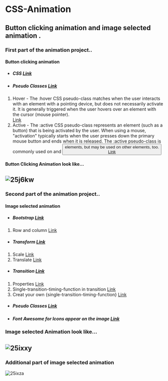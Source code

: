 # CSS-Animation
Button clicking animation and image selected  animation .
----
### First part of the animation project..
####  Button clicking animation 
* ##### CSS [Link](https://developer.mozilla.org/en-US/docs/Web/CSS)   
* ##### Pseudo Classes  [Link](https://developer.mozilla.org/en-US/docs/Web/CSS/Pseudo-classes)
1. Hover - The :hover CSS pseudo-class matches when the user interacts with an element with a pointing device, but does not necessarily activate it. It is generally triggered when the user hovers over an element with the cursor (mouse pointer).  
[Link](https://developer.mozilla.org/en-US/docs/Web/CSS/:hover)
2. Active - The :active CSS pseudo-class represents an element (such as a button) that is being activated by the user. When using a mouse, "activation" typically starts when the user presses down the primary mouse button and ends when it is released. The :active pseudo-class is commonly used on <a> and <button> elements, but may be used on other elements, too.  
   [Link](https://developer.mozilla.org/en-US/docs/Web/CSS/:active) 
    
#### Button Clicking Animation look like...  
![25j6kw](https://user-images.githubusercontent.com/36775905/36849059-0ca0a004-1d89-11e8-8172-bac9b7ab2400.gif) 
----
### Second part of the animation project..  
#### Image selected animation  
* ##### Bootstrap [Link](https://getbootstrap.com/)      
1. Row and column [Link](https://www.w3schools.com/bootstrap/bootstrap_grid_system.asp0)   
* ##### Transform [Link](https://developer.mozilla.org/en-US/docs/Web/CSS/transform)  
1. Scale [Link](https://developer.mozilla.org/en-US/docs/Web/CSS/transform-function/scale)
2. Translate [Link](https://developer.mozilla.org/en-US/docs/Web/CSS/transform-function/translate)  
* ##### Transition  [Link](https://developer.mozilla.org/en-US/docs/Web/CSS/transition)
1. Properties [Link](https://developer.mozilla.org/en-US/docs/Web/CSS/transition-property)
2. Single-transition-timing-function in transition [Link](https://developer.mozilla.org/en-US/docs/Web/CSS/single-transition-timing-function)
3. Creat your own {single-transition-timing-function} [Link](https://matthewlein.com/tools/ceaser)
* ##### Pseudo Classes  [Link](https://developer.mozilla.org/en-US/docs/Web/CSS/Pseudo-classes)  
* ##### Font Awesome for Icons appear on the image [Link](https://fontawesome.com/icons?d=gallery)
### Image selected Animation look like...
![25ixxy](https://user-images.githubusercontent.com/36775905/36848280-cb54ca8c-1d86-11e8-9072-45eeeb6caf5a.gif)
----
### Additional part of image selected animation 
![25ixza](https://user-images.githubusercontent.com/36775905/36848336-fa07057a-1d86-11e8-8f09-7484d93a2989.gif)
